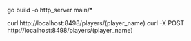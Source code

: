 go build -o http_server main/*

curl http://localhost:8498/players/(player_name)
curl -X POST http://localhost:8498/players/(player_name)